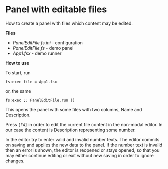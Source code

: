 # Panel with editable files

How to create a panel with files which content may be edited.

**Files**

- *PanelEditFile.fs.ini* - configuration
- *PanelEditFile.fs* - demo panel
- *App1.fsx* - demo runner

**How to use**

To start, run

    fs:exec file = App1.fsx

or, the same

    fs:exec ;; PanelEditFile.run ()

This opens the panel with some files with two columns, Name and Description.

Press `[F4]` in order to edit the current file content in the non-modal editor.
In our case the content is Description representing some number.

In the editor try to enter valid and invalid number texts. The editor commits
on saving and applies the new data to the panel. If the number text is invalid
then an error is shown, the editor is reopened or stays opened, so that you may
either continue editing or exit without new saving in order to ignore changes.
